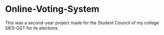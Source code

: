 # Online-Voting-System
This was a second-year project made for the Student Council of my college SIES-GST for its elections.

